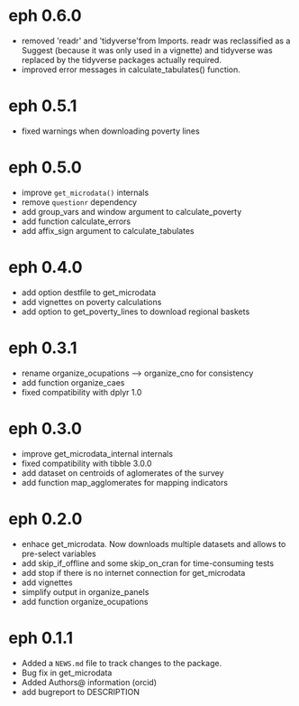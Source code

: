 # eph 0.6.0
* removed 'readr' and 'tidyverse'from Imports. readr was reclassified as a Suggest (because it was only used in a vignette) and tidyverse was replaced by the tidyverse packages actually required.
* improved error messages in calculate_tabulates() function.

# eph 0.5.1
* fixed warnings when downloading poverty lines 

# eph 0.5.0
* improve `get_microdata()` internals
* remove `questionr` dependency
* add group_vars and window argument to calculate_poverty
* add function calculate_errors 
* add affix_sign argument to calculate_tabulates

# eph 0.4.0

* add option destfile to get_microdata
* add vignettes on poverty calculations
* add option to get_poverty_lines to download regional baskets

# eph 0.3.1

* rename organize_ocupations --> organize_cno for consistency
* add function organize_caes
* fixed compatibility with dplyr 1.0

# eph 0.3.0

* improve get_microdata_internal internals
* fixed compatibility with tibble 3.0.0
* add dataset on centroids of aglomerates of the survey
* add function map_agglomerates for mapping indicators

# eph 0.2.0
* enhace get_microdata. Now downloads multiple datasets and allows to pre-select variables
* add skip_if_offline and some skip_on_cran for time-consuming tests
* add stop if there is no internet connection for get_microdata
* add vignettes
* simplify output in organize_panels
* add function organize_ocupations


# eph 0.1.1

* Added a `NEWS.md` file to track changes to the package.
* Bug fix in get_microdata
* Added Authors@ information (orcid)
* add bugreport to DESCRIPTION


